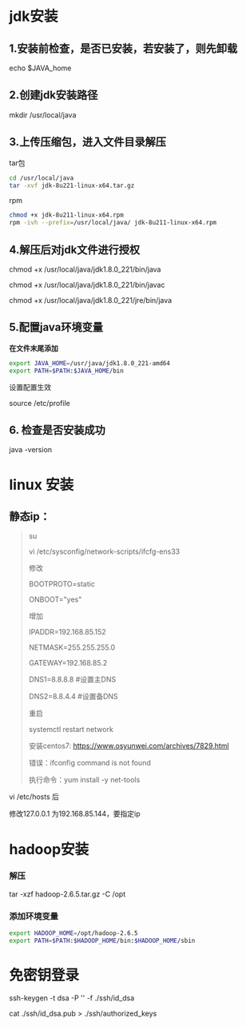 # jdk安装

## 1.安装前检查，是否已安装，若安装了，则先卸载

echo $JAVA_home

## 2.创建jdk安装路径

mkdir /usr/local/java

## 3.上传压缩包，进入文件目录解压

tar包

```sh
cd /usr/local/java
tar -xvf jdk-8u221-linux-x64.tar.gz
```

rpm

```sh
chmod +x jdk-8u211-linux-x64.rpm
rpm -ivh --prefix=/usr/local/java/ jdk-8u211-linux-x64.rpm
```

## 4.解压后对jdk文件进行授权

chmod +x /usr/local/java/jdk1.8.0_221/bin/java

chmod +x /usr/local/java/jdk1.8.0_221/bin/javac

chmod +x /usr/local/java/jdk1.8.0_221/jre/bin/java

## 5.配置java环境变量

**在文件末尾添加**

```sh
export JAVA_HOME=/usr/java/jdk1.8.0_221-amd64
export PATH=$PATH:$JAVA_HOME/bin
```

设置配置生效

source /etc/profile

## 6. 检查是否安装成功

java -version

# linux 安装

## 静态ip：

> su
>
> vi /etc/sysconfig/network-scripts/ifcfg-ens33
>
> 修改
>
> BOOTPROTO=static
>
> ONBOOT="yes"
>
> 增加
>
> IPADDR=192.168.85.152
>
> NETMASK=255.255.255.0
>
> GATEWAY=192.168.85.2
>
> DNS1=8.8.8.8  #设置主DNS
>
> DNS2=8.8.4.4  #设置备DNS
>
> 重启
>
> systemctl restart network
>
> 
>
> 安装centos7:  https://www.osyunwei.com/archives/7829.html
>
> 错误：ifconfig command is not found
>
> 执行命令：yum install -y net-tools



vi /etc/hosts 后

修改127.0.0.1 为192.168.85.144，要指定ip

# hadoop安装

### 解压

tar -xzf hadoop-2.6.5.tar.gz -C /opt

### 添加环境变量

```sh
export HADOOP_HOME=/opt/hadoop-2.6.5
export PATH=$PATH:$HADOOP_HOME/bin:$HADOOP_HOME/sbin
```



# 免密钥登录

ssh-keygen -t dsa -P '' -f ./ssh/id_dsa

cat ./ssh/id_dsa.pub > ./ssh/authorized_keys